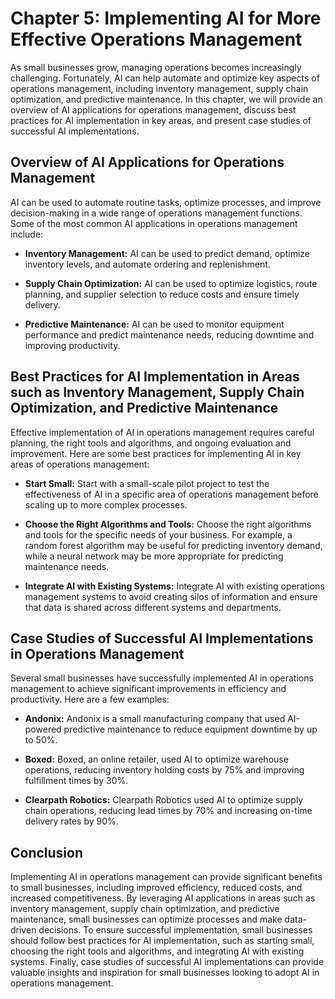Chapter 5: Implementing AI for More Effective Operations Management
===================================================================

As small businesses grow, managing operations becomes increasingly challenging. Fortunately, AI can help automate and optimize key aspects of operations management, including inventory management, supply chain optimization, and predictive maintenance. In this chapter, we will provide an overview of AI applications for operations management, discuss best practices for AI implementation in key areas, and present case studies of successful AI implementations.

Overview of AI Applications for Operations Management
-----------------------------------------------------

AI can be used to automate routine tasks, optimize processes, and improve decision-making in a wide range of operations management functions. Some of the most common AI applications in operations management include:

* **Inventory Management:** AI can be used to predict demand, optimize inventory levels, and automate ordering and replenishment.

* **Supply Chain Optimization:** AI can be used to optimize logistics, route planning, and supplier selection to reduce costs and ensure timely delivery.

* **Predictive Maintenance:** AI can be used to monitor equipment performance and predict maintenance needs, reducing downtime and improving productivity.

Best Practices for AI Implementation in Areas such as Inventory Management, Supply Chain Optimization, and Predictive Maintenance
---------------------------------------------------------------------------------------------------------------------------------

Effective implementation of AI in operations management requires careful planning, the right tools and algorithms, and ongoing evaluation and improvement. Here are some best practices for implementing AI in key areas of operations management:

* **Start Small:** Start with a small-scale pilot project to test the effectiveness of AI in a specific area of operations management before scaling up to more complex processes.

* **Choose the Right Algorithms and Tools:** Choose the right algorithms and tools for the specific needs of your business. For example, a random forest algorithm may be useful for predicting inventory demand, while a neural network may be more appropriate for predicting maintenance needs.

* **Integrate AI with Existing Systems:** Integrate AI with existing operations management systems to avoid creating silos of information and ensure that data is shared across different systems and departments.

Case Studies of Successful AI Implementations in Operations Management
----------------------------------------------------------------------

Several small businesses have successfully implemented AI in operations management to achieve significant improvements in efficiency and productivity. Here are a few examples:

* **Andonix:** Andonix is a small manufacturing company that used AI-powered predictive maintenance to reduce equipment downtime by up to 50%.

* **Boxed:** Boxed, an online retailer, used AI to optimize warehouse operations, reducing inventory holding costs by 75% and improving fulfillment times by 30%.

* **Clearpath Robotics:** Clearpath Robotics used AI to optimize supply chain operations, reducing lead times by 70% and increasing on-time delivery rates by 90%.

Conclusion
----------

Implementing AI in operations management can provide significant benefits to small businesses, including improved efficiency, reduced costs, and increased competitiveness. By leveraging AI applications in areas such as inventory management, supply chain optimization, and predictive maintenance, small businesses can optimize processes and make data-driven decisions. To ensure successful implementation, small businesses should follow best practices for AI implementation, such as starting small, choosing the right tools and algorithms, and integrating AI with existing systems. Finally, case studies of successful AI implementations can provide valuable insights and inspiration for small businesses looking to adopt AI in operations management.
